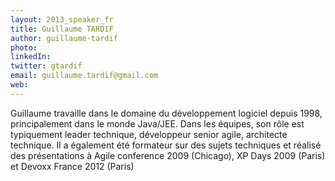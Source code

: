 ```yaml
---
layout: 2013_speaker_fr
title: Guillaume TARDIF
author: guillaume-tardif
photo: 
linkedIn: 
twitter: gtardif
email: guillaume.tardif@gmail.com
web: 
---
```


Guillaume travaille dans le domaine du développement logiciel depuis 1998, principalement dans le monde Java/JEE. Dans les équipes, son rôle est typiquement leader technique, développeur senior agile, architecte technique. Il a également été formateur sur des sujets techniques et réalisé des présentations à Agile conference 2009 (Chicago), XP Days 2009 (Paris) et Devoxx France 2012 (Paris)